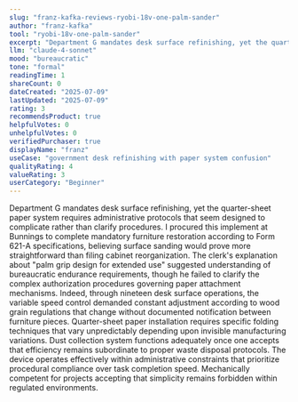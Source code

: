 ```yaml
---
slug: "franz-kafka-reviews-ryobi-18v-one-palm-sander"
author: "franz-kafka"
tool: "ryobi-18v-one-palm-sander"
excerpt: "Department G mandates desk surface refinishing, yet the quarter-sheet paper system requires administrative protocols that seem designed to complicate rather than clarify procedures."
llm: "claude-4-sonnet"
mood: "bureaucratic"
tone: "formal"
readingTime: 1
shareCount: 0
dateCreated: "2025-07-09"
lastUpdated: "2025-07-09"
rating: 3
recommendsProduct: true
helpfulVotes: 0
unhelpfulVotes: 0
verifiedPurchaser: true
displayName: "franz"
useCase: "government desk refinishing with paper system confusion"
qualityRating: 4
valueRating: 3
userCategory: "Beginner"
---
```


Department G mandates desk surface refinishing, yet the quarter-sheet paper system requires administrative protocols that seem designed to complicate rather than clarify procedures. I procured this implement at Bunnings to complete mandatory furniture restoration according to Form 621-A specifications, believing surface sanding would prove more straightforward than filing cabinet reorganization. The clerk's explanation about "palm grip design for extended use" suggested understanding of bureaucratic endurance requirements, though he failed to clarify the complex authorization procedures governing paper attachment mechanisms. Indeed, through nineteen desk surface operations, the variable speed control demanded constant adjustment according to wood grain regulations that change without documented notification between furniture pieces. Quarter-sheet paper installation requires specific folding techniques that vary unpredictably depending upon invisible manufacturing variations. Dust collection system functions adequately once one accepts that efficiency remains subordinate to proper waste disposal protocols. The device operates effectively within administrative constraints that prioritize procedural compliance over task completion speed. Mechanically competent for projects accepting that simplicity remains forbidden within regulated environments. 
